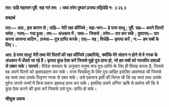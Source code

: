 **तत: पाहि महाभाग पूर्वै: सह गतं तम: ।** **यथा तरेम दुष्पारं प्रजया तद्विधेहि न: ॥ २६॥** 

**शब्दार्थ** 

**तत:—** **अत:, इस कारण से** **; पाहि—** **मेरी रक्षा कीजिये** **; महा-भाग—** **हे परम साधु** **; पूर्वै: सह—** **अपने पितरों समेत** **;** **गतम्—** **गया हुआ** **; तम:—** **अंधकार में** **; यथा—** **जिससे** **; तरेम—** **पार कर सकें** **; दुष्पारम्—** **पार करना अत्यन्त कठिन** **;** **प्रजया—** **पुत्र प्राप्ति करके** **; तत्—** **वह** **; विधेहि—** **कृपया करें** **; न:—** **हम सबों के लिए।** **.** 

**अत: हे परम साधु! मेरी तथा मेरे पितरों की रक्षा कीजिये (उबारिये), क्योंकि मेरे** **संतान न होने से वे नरक के अंधकार में धँसते जा रहे हैं। कृपया कुछ ऐसा करें जिससे मुझे** **पुत्र प्राप्त हो, जो हम सबों को नारकीय दशाओं से उबार सके।** **तात्पर्य :** वैदिक सवयता के अनुसार मनुष्य मात्र पुत्र-प्राप्ति के लिए ही विवाह करता है, जिससे वह अपने पितरों को ङ्क्षपडदान कर सके। राजा चित्रकेतु के लिए पुत्र-प्रापि्त इसलिए आवश्यक थी जिससे वह स्वयं तथा उसके पितृगण नरक से उबर सकें। उसे एकमात्र इसी की चिन्ता थी कि वह स्वयं तथा उसके पूर्वज अगले जन्मों में किस प्रकार ङ्क्षपड प्राप्त कर सकें। इसलिए उसने अंगिरा ऋषि से प्रार्थना की कि वे कुछ ऐसा करने की कृपा करें जिससे उसे पुत्र- प्राप्ति हो सके।  

**श्रीशुक उवाच** 